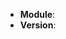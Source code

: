 <!--
Thank you for reporting an issue.

Please fill in as much of the template below as you can.

Module: if known, please specify the affected module name. (examples: voyager-server, voyager-context)
Version: version of the affected module


If possible, please provide code that demonstrates the problem, keeping it as
simple and free of external dependencies as you can.
-->

* **Module**:
* **Version**:

<!-- Please provide more details below this comment. -->